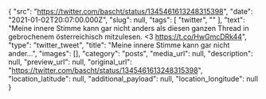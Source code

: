 {
  "src": "https://twitter.com/bascht/status/1345461613248315398",
  "date": "2021-01-02T20:07:00.000Z",
  "slug": null,
  "tags": [
    "twitter",
    ""
  ],
  "text": "Meine innere Stimme kann gar nicht anders als diesen ganzen Thread in gebrochenem österreichisch mitzulesen. &lt;3 https://t.co/HwGmcDRk44",
  "type": "twitter_tweet",
  "title": "Meine innere Stimme kann gar nicht ander…",
  "images": [],
  "category": "posts",
  "media_url": null,
  "description": null,
  "preview_url": null,
  "original_url": "https://twitter.com/bascht/status/1345461613248315398",
  "location_latitude": null,
  "additional_payload": null,
  "location_longitude": null
}